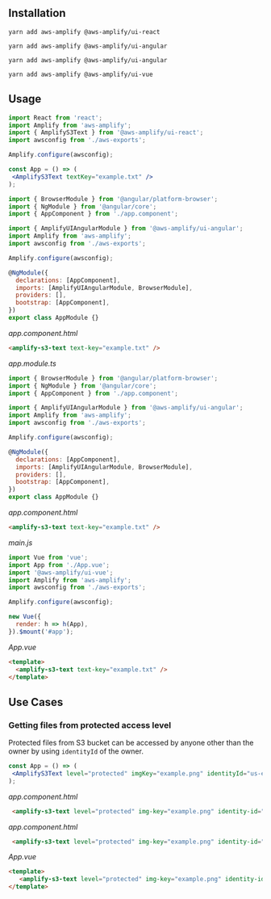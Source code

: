 ## Installation

<docs-filter framework="react">

```
yarn add aws-amplify @aws-amplify/ui-react
```
</docs-filter>
<docs-filter framework="angular">

```
yarn add aws-amplify @aws-amplify/ui-angular
```
</docs-filter>
<docs-filter framework="ionic">

```
yarn add aws-amplify @aws-amplify/ui-angular
```
</docs-filter>
<docs-filter framework="vue">

```
yarn add aws-amplify @aws-amplify/ui-vue
```
</docs-filter>

## Usage

<docs-filter framework="react">

```jsx
import React from 'react';
import Amplify from 'aws-amplify';
import { AmplifyS3Text } from '@aws-amplify/ui-react';
import awsconfig from './aws-exports';

Amplify.configure(awsconfig);

const App = () => (
 <AmplifyS3Text textKey="example.txt" />
);
```
</docs-filter>

<docs-filter framework="angular">

```js
import { BrowserModule } from '@angular/platform-browser';
import { NgModule } from '@angular/core';
import { AppComponent } from './app.component';

import { AmplifyUIAngularModule } from '@aws-amplify/ui-angular';
import Amplify from 'aws-amplify';
import awsconfig from './aws-exports';

Amplify.configure(awsconfig);

@NgModule({
  declarations: [AppComponent],
  imports: [AmplifyUIAngularModule, BrowserModule],
  providers: [],
  bootstrap: [AppComponent],
})
export class AppModule {}
```

_app.component.html_

```html
<amplify-s3-text text-key="example.txt" />
```
</docs-filter>

<docs-filter framework="ionic">

_app.module.ts_

```js
import { BrowserModule } from '@angular/platform-browser';
import { NgModule } from '@angular/core';
import { AppComponent } from './app.component';

import { AmplifyUIAngularModule } from '@aws-amplify/ui-angular';
import Amplify from 'aws-amplify';
import awsconfig from './aws-exports';

Amplify.configure(awsconfig);

@NgModule({
  declarations: [AppComponent],
  imports: [AmplifyUIAngularModule, BrowserModule],
  providers: [],
  bootstrap: [AppComponent],
})
export class AppModule {}
```

_app.component.html_

```html
<amplify-s3-text text-key="example.txt" />
```
</docs-filter>

<docs-filter framework="vue">

_main.js_

```js
import Vue from 'vue';
import App from './App.vue';
import '@aws-amplify/ui-vue';
import Amplify from 'aws-amplify';
import awsconfig from './aws-exports';

Amplify.configure(awsconfig);

new Vue({
  render: h => h(App),
}).$mount('#app');
```

_App.vue_

```html
<template>
  <amplify-s3-text text-key="example.txt" />
</template>
```
</docs-filter>


<ui-component-props tag="amplify-s3-text" use-table-headers></ui-component-props>

## Use Cases

### Getting files from protected access level

Protected files from S3 bucket can be accessed by anyone other than the owner by using `identityId` of the owner.

<docs-filter framework="react">

```jsx
const App = () => (
 <AmplifyS3Text level="protected" imgKey="example.png" identityId="us-east-1:XXXXXXXX-XXXX-XXXX-XXXX-XXXXXXXX"/>
);
```
</docs-filter>

<docs-filter framework="angular">

_app.component.html_

```html
 <amplify-s3-text level="protected" img-key="example.png" identity-id="us-east-1:XXXXXXXX-XXXX-XXXX-XXXX-XXXXXXXX"/>
```
</docs-filter>

<docs-filter framework="ionic">

_app.component.html_

```html
 <amplify-s3-text level="protected" img-key="example.png" identity-id="us-east-1:XXXXXXXX-XXXX-XXXX-XXXX-XXXXXXXX"/>
```
</docs-filter>

<docs-filter framework="vue">

_App.vue_

```html
<template>
   <amplify-s3-text level="protected" img-key="example.png" identity-id="us-east-1:XXXXXXXX-XXXX-XXXX-XXXX-XXXXXXXX"/>
</template>
```
</docs-filter>